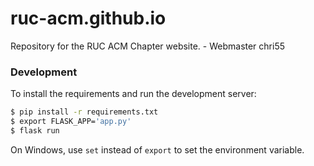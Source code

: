 # ruc-acm.github.io
Repository for the RUC ACM Chapter website. - Webmaster chri55

### Development
To install the requirements and run the development server:
```bash
$ pip install -r requirements.txt
$ export FLASK_APP='app.py'
$ flask run
```

On Windows, use `set` instead of `export` to set the environment variable.
